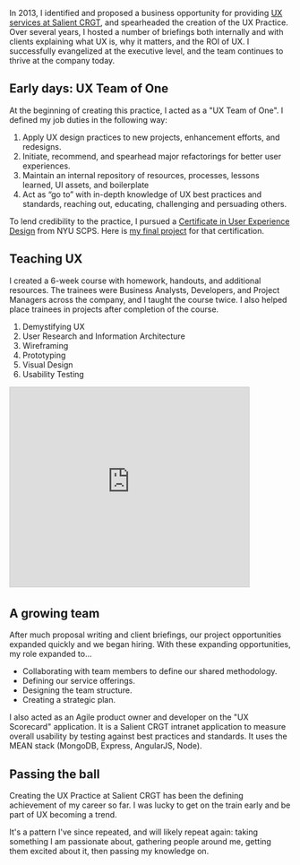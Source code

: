 In 2013, I identified and proposed a business opportunity for providing [UX services at Salient CRGT](http://www.salientcrgt.com/capabilities/user-experience-design/), and spearheaded the creation of the UX Practice. Over several years, I hosted a number of briefings both internally and with clients explaining what UX is, why it matters, and the ROI of UX. I successfully evangelized at the executive level, and the team continues to thrive at the company today.

## Early days: UX Team of One

At the beginning of creating this practice, I acted as a "UX Team of One". I defined my job duties in the following way:

1. Apply UX design practices to new projects, enhancement efforts, and redesigns.
2. Initiate, recommend, and spearhead major refactorings for better user experiences.
3. Maintain an internal repository of resources, processes, lessons learned, UI assets, and boilerplate
4. Act as “go to” with in-depth knowledge of UX best practices and standards, reaching out, educating, challenging and persuading others.

To lend credibility to the practice, I pursued a [Certificate in User Experience Design](http://nyusps.basno.com/9i18524o) from NYU SCPS. Here is [my final project](/project/faneverything) for that certification.

## Teaching UX

I created a 6-week course with homework, handouts, and additional resources. The trainees were Business Analysts, Developers, and Project Managers across the company, and I taught the course twice. I also helped place trainees in projects after completion of the course.

1. Demystifying UX
2. User Research and Information Architecture
3. Wireframing
4. Prototyping
5. Visual Design
6. Usability Testing

<div class="center"><iframe src="https://www.slideshare.net/slideshow/embed_code/key/iY4GJLqRUFQl6T" width="427" height="356" frameborder="0" marginwidth="0" marginheight="0" scrolling="no" style="border:1px solid #CCC; border-width:1px; margin-bottom:5px; max-width: 100%;" allowfullscreen> </iframe></div>

## A growing team

After much proposal writing and client briefings, our project opportunities expanded quickly and we began hiring. With these expanding opportunities, my role expanded to...

* Collaborating with team members to define our shared methodology.
* Defining our service offerings.
* Designing the team structure.
* Creating a strategic plan.

I also acted as an Agile product owner and developer on the "UX Scorecard" application. It is a Salient CRGT intranet application to measure overall usability by testing against best practices and standards. It uses the MEAN stack (MongoDB, Express, AngularJS, Node).

## Passing the ball

Creating the UX Practice at Salient CRGT has been the defining achievement of my career so far. I was lucky to get on the train early and be part of UX becoming a trend. 

It's a pattern I've since repeated, and will likely repeat again: taking something I am passionate about, gathering people around me, getting them excited about it, then passing my knowledge on. 